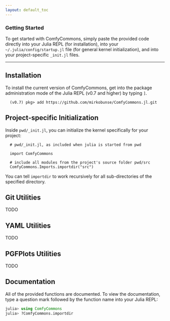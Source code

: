 ```yaml
---
layout: default_toc
---
```




### Getting Started

To get started with ComfyCommons, simply paste the provided code directly into your Julia REPL (for installation),
into your `~/.julia/config/startup.jl` file (for general kernel initialization), and into your project-specific
`_init.jl` files.

---



## Installation

To install the current version of ComfyCommons, get into the package administration mode of the Julia REPL (v0.7 and higher)
by typing `]`.

      (v0.7) pkg> add https://github.com/mirkobunse/ComfyCommons.jl.git



## Project-specific Initialization

Inside `pwd/_init.jl`, you can initialize the kernel specifically for your
project:

      # pwd/_init.jl, as included when julia is started from pwd
      
      import ComfyCommons
      
      # include all modules from the project's source folder pwd/src
      ComfyCommons.Imports.importdir("src")
      
You can tell `importdir` to work recursively for all sub-directories of the specified directory.



## Git Utilities

TODO

## YAML Utilities

TODO

## PGFPlots Utilities

TODO



## Documentation

All of the provided functions are documented. To view the documentation, type a question mark followed by
the function name into your Julia REPL:

```julia
julia> using ComfyCommons
julia> ?ComfyCommons.importdir
```



